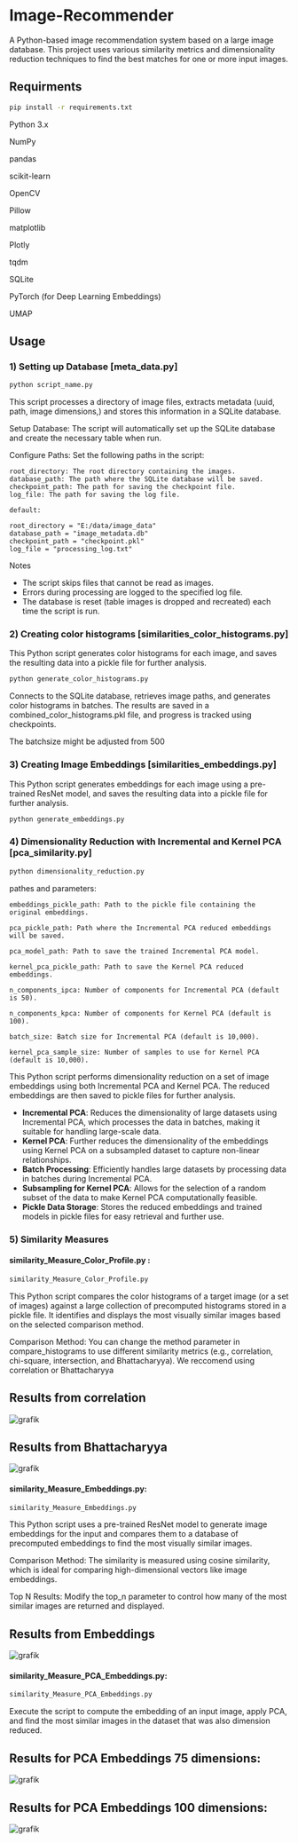 # Image-Recommender
A Python-based image recommendation system based on a large image database. 
This project uses various similarity metrics and dimensionality reduction techniques 
to find the best matches for one or more input images.

## Requirments

```bash
pip install -r requirements.txt
```

Python 3.x

NumPy

pandas

scikit-learn

OpenCV

Pillow

matplotlib

Plotly

tqdm

SQLite

PyTorch (for Deep Learning Embeddings)

UMAP

## Usage


### 1) Setting up Database [meta_data.py]

```bash
python script_name.py
```

This script processes a directory of image files, extracts metadata (uuid, path, image dimensions,) 
and stores this information in a SQLite database. 

Setup Database: The script will automatically set up the SQLite database and create the necessary table when run.

Configure Paths: Set the following paths in the script:

    root_directory: The root directory containing the images.
    database_path: The path where the SQLite database will be saved.
    checkpoint_path: The path for saving the checkpoint file.
    log_file: The path for saving the log file.

    default:
    
    root_directory = "E:/data/image_data"
    database_path = "image_metadata.db"
    checkpoint_path = "checkpoint.pkl"
    log_file = "processing_log.txt"


Notes

- The script skips files that cannot be read as images.
- Errors during processing are logged to the specified log file.
- The database is reset (table images is dropped and recreated) each time the script is run.



### 2) Creating color histograms [similarities_color_histograms.py]



This Python script generates color histograms for each image, and saves the resulting data into a pickle file for further analysis.


```bash
python generate_color_histograms.py
```

Connects to the SQLite database, retrieves image paths, and generates color histograms in batches. The results are saved in a combined_color_histograms.pkl file, and progress is tracked using checkpoints.

The batchsize might be adjusted from 500





### 3) Creating Image Embeddings [similarities_embeddings.py]

This Python script generates embeddings for each image using a pre-trained ResNet model, and saves the resulting data into a pickle file for further analysis.


```bash
python generate_embeddings.py
```



### 4) Dimensionality Reduction with Incremental and Kernel PCA [pca_similarity.py]

```bash
python dimensionality_reduction.py
```

pathes and parameters: 


    embeddings_pickle_path: Path to the pickle file containing the original embeddings.
    
    pca_pickle_path: Path where the Incremental PCA reduced embeddings will be saved.
    
    pca_model_path: Path to save the trained Incremental PCA model.
    
    kernel_pca_pickle_path: Path to save the Kernel PCA reduced embeddings.
    
    n_components_ipca: Number of components for Incremental PCA (default is 50).
    
    n_components_kpca: Number of components for Kernel PCA (default is 100).
    
    batch_size: Batch size for Incremental PCA (default is 10,000).
    
    kernel_pca_sample_size: Number of samples to use for Kernel PCA (default is 10,000).

This Python script performs dimensionality reduction on a set of image embeddings using both Incremental PCA and Kernel PCA. The reduced embeddings are then saved to pickle files for further analysis.

- **Incremental PCA**: Reduces the dimensionality of large datasets using Incremental PCA, which processes the data in batches, making it suitable for handling large-scale data.
- **Kernel PCA**: Further reduces the dimensionality of the embeddings using Kernel PCA on a subsampled dataset to capture non-linear relationships.
- **Batch Processing**: Efficiently handles large datasets by processing data in batches during Incremental PCA.
- **Subsampling for Kernel PCA**: Allows for the selection of a random subset of the data to make Kernel PCA computationally feasible.
- **Pickle Data Storage**: Stores the reduced embeddings and trained models in pickle files for easy retrieval and further use.


### 5) Similarity Measures

#### similarity_Measure_Color_Profile.py : 

```bash
similarity_Measure_Color_Profile.py
```

This Python script compares the color histograms of a target image (or a set of images) against a large collection of precomputed histograms stored in a pickle file. It identifies and displays the most visually similar images based on the selected comparison method.


Comparison Method: You can change the method parameter in compare_histograms to use different similarity metrics (e.g., correlation, chi-square, intersection, and Bhattacharyya).
We reccomend using correlation or Bhattacharyya



## Results from correlation


![grafik](https://github.com/user-attachments/assets/0cc2ae16-7ac9-4118-9721-e9d25cb55605)


## Results from Bhattacharyya


![grafik](https://github.com/user-attachments/assets/82a0aa8d-473e-4076-abdc-29c17ca8c8d4)


#### similarity_Measure_Embeddings.py: 

```bash
similarity_Measure_Embeddings.py
```

This Python script uses a pre-trained ResNet model to generate image embeddings for the input and compares them to a database of precomputed embeddings to find the most visually similar images. 

Comparison Method: The similarity is measured using cosine similarity, which is ideal for comparing high-dimensional vectors like image embeddings.

Top N Results: Modify the top_n parameter to control how many of the most similar images are returned and displayed.

## Results from Embeddings

![grafik](https://github.com/user-attachments/assets/0ab82704-fb16-4b74-866b-ff1e8d5c8f0c)





#### similarity_Measure_PCA_Embeddings.py:

```bash
similarity_Measure_PCA_Embeddings.py
```

Execute the script to compute the embedding of an input image, apply PCA, and find the most similar images in the dataset that was also dimension reduced.




## Results for PCA Embeddings 75 dimensions: 


![grafik](https://github.com/user-attachments/assets/3707cfd4-db9b-4d4e-a9df-3a5a05357a53)

## Results for PCA Embeddings 100 dimensions: 

![grafik](https://github.com/user-attachments/assets/e5688e04-9e4d-4967-b98d-7c3dc5c541ee)

